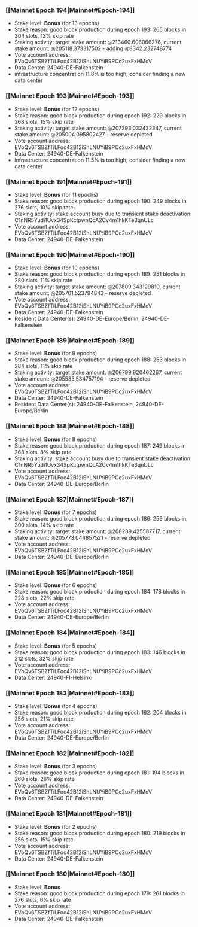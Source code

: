 ### [[Mainnet Epoch 194|Mainnet#Epoch-194]]
* Stake level: **Bonus** (for 13 epochs)
* Stake reason: good block production during epoch 193: 265 blocks in 304 slots, 13% skip rate
* Staking activity: target stake amount: ◎213460.606066276, current stake amount: ◎205118.373317502 - adding ◎8342.232748774
* Vote account address: EVoQv6TSBZfTiLFoc42B12iShLNUYiB9PCc2uxFxHMoV
* Data Center: 24940-DE-Falkenstein
* infrastructure concentration 11.8% is too high; consider finding a new data center
### [[Mainnet Epoch 193|Mainnet#Epoch-193]]
* Stake level: **Bonus** (for 12 epochs)
* Stake reason: good block production during epoch 192: 229 blocks in 268 slots, 15% skip rate
* Staking activity: target stake amount: ◎207293.032432347, current stake amount: ◎205004.095802427 - reserve depleted
* Vote account address: EVoQv6TSBZfTiLFoc42B12iShLNUYiB9PCc2uxFxHMoV
* Data Center: 24940-DE-Falkenstein
* infrastructure concentration 11.5% is too high; consider finding a new data center
### [[Mainnet Epoch 191|Mainnet#Epoch-191]]
* Stake level: **Bonus** (for 11 epochs)
* Stake reason: good block production during epoch 190: 249 blocks in 276 slots, 10% skip rate
* Staking activity: stake account busy due to transient stake deactivation: C1nNR5Yudi1Uvx34SpKctpwnQcA2Cv4m1hkKTe3qnULc
* Vote account address: EVoQv6TSBZfTiLFoc42B12iShLNUYiB9PCc2uxFxHMoV
* Data Center: 24940-DE-Falkenstein
### [[Mainnet Epoch 190|Mainnet#Epoch-190]]
* Stake level: **Bonus** (for 10 epochs)
* Stake reason: good block production during epoch 189: 251 blocks in 280 slots, 11% skip rate
* Staking activity: target stake amount: ◎207809.343129810, current stake amount: ◎205701.523794843 - reserve depleted
* Vote account address: EVoQv6TSBZfTiLFoc42B12iShLNUYiB9PCc2uxFxHMoV
* Data Center: 24940-DE-Falkenstein
* Resident Data Center(s): 24940-DE-Europe/Berlin, 24940-DE-Falkenstein
### [[Mainnet Epoch 189|Mainnet#Epoch-189]]
* Stake level: **Bonus** (for 9 epochs)
* Stake reason: good block production during epoch 188: 253 blocks in 284 slots, 11% skip rate
* Staking activity: target stake amount: ◎206799.920462267, current stake amount: ◎205585.584757194 - reserve depleted
* Vote account address: EVoQv6TSBZfTiLFoc42B12iShLNUYiB9PCc2uxFxHMoV
* Data Center: 24940-DE-Falkenstein
* Resident Data Center(s): 24940-DE-Falkenstein, 24940-DE-Europe/Berlin
### [[Mainnet Epoch 188|Mainnet#Epoch-188]]
* Stake level: **Bonus** (for 8 epochs)
* Stake reason: good block production during epoch 187: 249 blocks in 268 slots, 8% skip rate
* Staking activity: stake account busy due to transient stake deactivation: C1nNR5Yudi1Uvx34SpKctpwnQcA2Cv4m1hkKTe3qnULc
* Vote account address: EVoQv6TSBZfTiLFoc42B12iShLNUYiB9PCc2uxFxHMoV
* Data Center: 24940-DE-Europe/Berlin
### [[Mainnet Epoch 187|Mainnet#Epoch-187]]
* Stake level: **Bonus** (for 7 epochs)
* Stake reason: good block production during epoch 186: 259 blocks in 300 slots, 14% skip rate
* Staking activity: target stake amount: ◎208289.425587717, current stake amount: ◎205773.044857521 - reserve depleted
* Vote account address: EVoQv6TSBZfTiLFoc42B12iShLNUYiB9PCc2uxFxHMoV
* Data Center: 24940-DE-Europe/Berlin
### [[Mainnet Epoch 185|Mainnet#Epoch-185]]
* Stake level: **Bonus** (for 6 epochs)
* Stake reason: good block production during epoch 184: 178 blocks in 228 slots, 22% skip rate
* Vote account address: EVoQv6TSBZfTiLFoc42B12iShLNUYiB9PCc2uxFxHMoV
* Data Center: 24940-DE-Europe/Berlin
### [[Mainnet Epoch 184|Mainnet#Epoch-184]]
* Stake level: **Bonus** (for 5 epochs)
* Stake reason: good block production during epoch 183: 146 blocks in 212 slots, 32% skip rate
* Vote account address: EVoQv6TSBZfTiLFoc42B12iShLNUYiB9PCc2uxFxHMoV
* Data Center: 24940-FI-Helsinki
### [[Mainnet Epoch 183|Mainnet#Epoch-183]]
* Stake level: **Bonus** (for 4 epochs)
* Stake reason: good block production during epoch 182: 204 blocks in 256 slots, 21% skip rate
* Vote account address: EVoQv6TSBZfTiLFoc42B12iShLNUYiB9PCc2uxFxHMoV
* Data Center: 24940-DE-Europe/Berlin
### [[Mainnet Epoch 182|Mainnet#Epoch-182]]
* Stake level: **Bonus** (for 3 epochs)
* Stake reason: good block production during epoch 181: 194 blocks in 260 slots, 26% skip rate
* Vote account address: EVoQv6TSBZfTiLFoc42B12iShLNUYiB9PCc2uxFxHMoV
* Data Center: 24940-DE-Falkenstein
### [[Mainnet Epoch 181|Mainnet#Epoch-181]]
* Stake level: **Bonus** (for 2 epochs)
* Stake reason: good block production during epoch 180: 219 blocks in 256 slots, 15% skip rate
* Vote account address: EVoQv6TSBZfTiLFoc42B12iShLNUYiB9PCc2uxFxHMoV
* Data Center: 24940-DE-Falkenstein
### [[Mainnet Epoch 180|Mainnet#Epoch-180]]
* Stake level: **Bonus**
* Stake reason: good block production during epoch 179: 261 blocks in 276 slots, 6% skip rate
* Vote account address: EVoQv6TSBZfTiLFoc42B12iShLNUYiB9PCc2uxFxHMoV
* Data Center: 24940-DE-Falkenstein